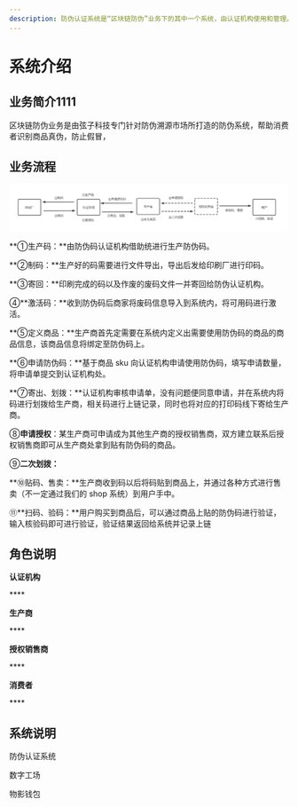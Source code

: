 ```yaml
---
description: 防伪认证系统是“区块链防伪”业务下的其中一个系统，由认证机构使用和管理。
---
```


# 系统介绍

## 业务简介1111

区块链防伪业务是由弦子科技专门针对防伪溯源市场所打造的防伪系统，帮助消费者识别商品真伪，防止假冒，

## 业务流程

![](.gitbook/assets/image%20%289%29.png)

**①生产码：**由防伪码认证机构借助统进行生产防伪码。

**②制码：**生产好的码需要进行文件导出，导出后发给印刷厂进行印码。

**③寄回：**印刷完成的码以及作废的废码文件一并寄回给防伪认证机构。

④**激活码：**收到防伪码后商家将废码信息导入到系统内，将可用码进行激活。

**⑤定义商品：**生产商首先定需要在系统内定义出需要使用防伪码的商品的商品信息，该商品信息将绑定至防伪码上。

**⑥申请防伪码：**基于商品 sku 向认证机构申请使用防伪码，填写申请数量，将申请单提交到认证机构处。

**⑦寄出、划拨：**认证机构审核申请单，没有问题便同意申请，并在系统内将码进行划拨给生产商，相关码进行上链记录，同时也将对应的打印码线下寄给生产商。

⑧**申请授权**：某生产商可申请成为其他生产商的授权销售商，双方建立联系后授权销售商即可从生产商处拿到贴有防伪码的商品。

⑨**二次划拨：**

**⑩贴码、售卖：**生产商收到码以后将码贴到商品上，并通过各种方式进行售卖（不一定通过我们的 shop 系统）到用户手中。

⑪**扫码、验码：**用户购买到商品后，可以通过商品上贴的防伪码进行验证，输入核验码即可进行验证，验证结果返回给系统并记录上链



## 角色说明

**认证机构**

\*\*\*\*

**生产商**

\*\*\*\*

**授权销售商**

\*\*\*\*

**消费者**

\*\*\*\*

## **系统说明**

防伪认证系统

数字工场

物影钱包

